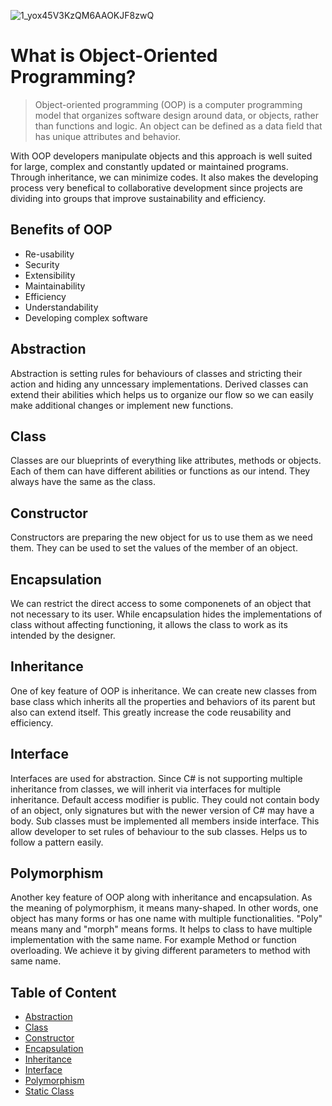 ![1_yox45V3KzQM6AAOKJF8zwQ](https://user-images.githubusercontent.com/77506856/166809072-efc179d8-4e1b-4b08-8991-81337f043e34.jpeg)

# What is Object-Oriented Programming?

> Object-oriented programming (OOP) is a computer programming model that organizes software design around data, or objects, rather than functions and logic. An object can be defined as a data field that has unique attributes and behavior.

With OOP developers manipulate objects and this approach is well suited for large, complex and constantly updated or maintained programs. Through inheritance, we can minimize codes. It also makes the developing process very benefical to collaborative development since projects are dividing into groups that improve sustainability and efficiency.

## Benefits of OOP
- Re-usability
- Security
- Extensibility
- Maintainability
- Efficiency
- Understandability
- Developing complex software

## Abstraction 
Abstraction is  setting rules for behaviours of classes and stricting their action and hiding any unncessary implementations. Derived classes can extend their abilities which helps us to organize our flow so we can easily make additional changes or implement new functions.

## Class

Classes are our blueprints of everything like attributes, methods or objects. Each of them can have different abilities or functions as our intend. They always have the same as the class.

## Constructor

Constructors are preparing the new object for us to use them as we need them. They can be used to set the values of the member of an object.

## Encapsulation

We can restrict the direct access to some componenets of an object that not necessary to its user. While encapsulation hides the implementations of class without affecting functioning, it allows the class to work as its intended by the designer. 

## Inheritance
 One of key feature of OOP is inheritance. We can create new classes from base class which inherits all the properties and behaviors of its parent but also can extend itself. This greatly increase the code reusability and efficiency. 

## Interface

Interfaces are used for abstraction. Since C# is not supporting multiple inheritance from classes, we will inherit via interfaces for multiple inheritance. Default access modifier is public. They could not contain body of an object, only signatures but with the newer version of C# may have a body. Sub classes must be implemented all members inside interface. This allow developer to set rules of behaviour to the sub classes. Helps us to follow a pattern easily.

## Polymorphism

Another key feature of OOP along with inheritance and encapsulation. As the meaning of polymorphism, it means many-shaped. In other words, one object has many forms or has one name with multiple functionalities. "Poly" means many and "morph" means forms. It helps to class to have multiple implementation with the same name. For example Method or function overloading. We achieve it by giving different parameters to method with same name.




## Table of Content

- [Abstraction](https://github.com/ebakircie/OOP/tree/master/Abstraction/Abstraction)
- [Class](https://github.com/ebakircie/OOP/tree/master/Class)
- [Constructor](https://github.com/ebakircie/OOP/tree/master/Constructor)
- [Encapsulation](https://github.com/ebakircie/OOP/tree/master/Encapsulation)
- [Inheritance](https://github.com/ebakircie/OOP/tree/master/Inheritance)
- [Interface](https://github.com/ebakircie/OOP/tree/master/Interface)
- [Polymorphism](https://github.com/ebakircie/OOP/tree/master/Polymorphism)
- [Static Class](https://github.com/ebakircie/OOP/tree/master/Static_Class)
